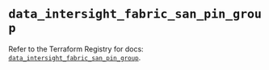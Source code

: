 # `data_intersight_fabric_san_pin_group`

Refer to the Terraform Registry for docs: [`data_intersight_fabric_san_pin_group`](https://registry.terraform.io/providers/ciscodevnet/intersight/1.0.71/docs/data-sources/fabric_san_pin_group).
